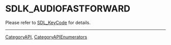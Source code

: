 # SDLK_AUDIOFASTFORWARD

Please refer to [SDL_KeyCode](SDL_KeyCode) for details.

----
[CategoryAPI](CategoryAPI), [CategoryAPIEnumerators](CategoryAPIEnumerators)


